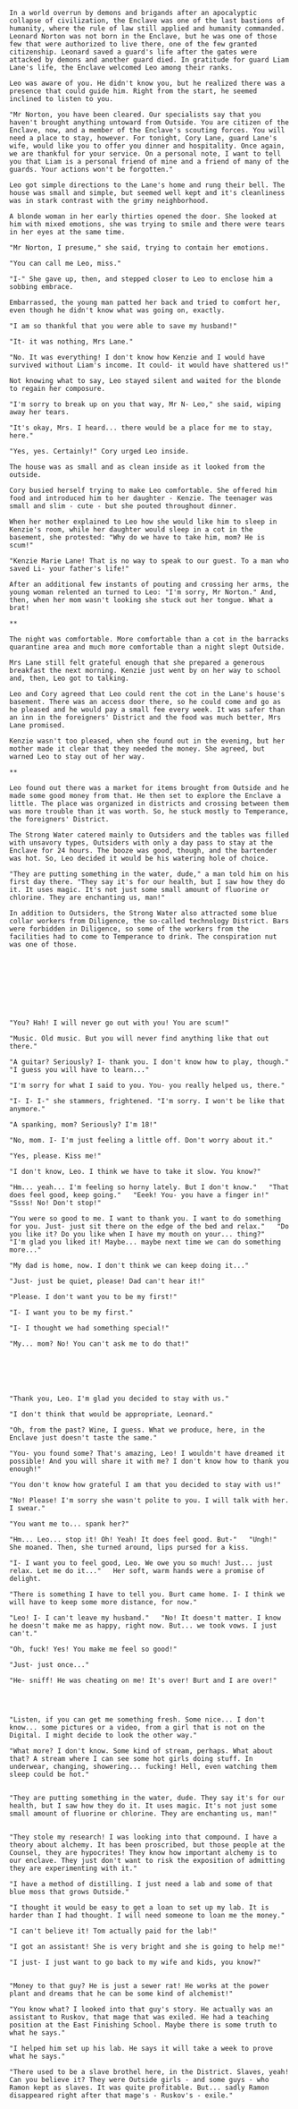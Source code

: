     In a world overrun by demons and brigands after an apocalyptic collapse of civilization, the Enclave was one of the last bastions of humanity, where the rule of law still applied and humanity commanded. Leonard Norton was not born in the Enclave, but he was one of those few that were authorized to live there, one of the few granted citizenship. Leonard saved a guard's life after the gates were attacked by demons and another guard died. In gratitude for guard Liam Lane's life, the Enclave welcomed Leo among their ranks.

    Leo was aware of you. He didn't know you, but he realized there was a presence that could guide him. Right from the start, he seemed inclined to listen to you.
    
    "Mr Norton, you have been cleared. Our specialists say that you haven't brought anything untoward from Outside. You are citizen of the Enclave, now, and a member of the Enclave's scouting forces. You will need a place to stay, however. For tonight, Cory Lane, guard Lane's wife, would like you to offer you dinner and hospitality. Once again, we are thankful for your service. On a personal note, I want to tell you that Liam is a personal friend of mine and a friend of many of the guards. Your actions won't be forgotten."
    
    Leo got simple directions to the Lane's home and rung their bell. The house was small and simple, but seemed well kept and it's cleanliness was in stark contrast with the grimy neighborhood.
    
    A blonde woman in her early thirties opened the door. She looked at him with mixed emotions, she was trying to smile and there were tears in her eyes at the same time.
    
    "Mr Norton, I presume," she said, trying to contain her emotions.
    
    "You can call me Leo, miss."
    
    "I-" She gave up, then, and stepped closer to Leo to enclose him a sobbing embrace.
    
    Embarrassed, the young man patted her back and tried to comfort her, even though he didn't know what was going on, exactly.
    
    "I am so thankful that you were able to save my husband!"
    
    "It- it was nothing, Mrs Lane."
    
    "No. It was everything! I don't know how Kenzie and I would have survived without Liam's income. It could- it would have shattered us!"
    
    Not knowing what to say, Leo stayed silent and waited for the blonde to regain her composure.
    
    "I'm sorry to break up on you that way, Mr N- Leo," she said, wiping away her tears.
    
    "It's okay, Mrs. I heard... there would be a place for me to stay, here."
    
    "Yes, yes. Certainly!" Cory urged Leo inside.
    
    The house was as small and as clean inside as it looked from the outside.
    
    Cory busied herself trying to make Leo comfortable. She offered him food and introduced him to her daughter - Kenzie. The teenager was small and slim - cute - but she pouted throughout dinner.
    
    When her mother explained to Leo how she would like him to sleep in Kenzie's room, while her daughter would sleep in a cot in the basement, she protested: "Why do we have to take him, mom? He is scum!"
    
    "Kenzie Marie Lane! That is no way to speak to our guest. To a man who saved Li- your father's life!"
    
    After an additional few instants of pouting and crossing her arms, the young woman relented an turned to Leo: "I'm sorry, Mr Norton." And, then, when her mom wasn't looking she stuck out her tongue. What a brat!
    
    **
    
    The night was comfortable. More comfortable than a cot in the barracks quarantine area and much more comfortable than a night slept Outside.
    
    Mrs Lane still felt grateful enough that she prepared a generous breakfast the next morning. Kenzie just went by on her way to school and, then, Leo got to talking.
    
    Leo and Cory agreed that Leo could rent the cot in the Lane's house's basement. There was an access door there, so he could come and go as he pleased and he would pay a small fee every week. It was safer than an inn in the foreigners' District and the food was much better, Mrs Lane promised.
    
    Kenzie wasn't too pleased, when she found out in the evening, but her mother made it clear that they needed the money. She agreed, but warned Leo to stay out of her way.
    
    **
    
    Leo found out there was a market for items brought from Outside and he made some good money from that. He then set to explore the Enclave a little. The place was organized in districts and crossing between them was more trouble than it was worth. So, he stuck mostly to Temperance, the foreigners' District.
    
    The Strong Water catered mainly to Outsiders and the tables was filled with unsavory types, Outsiders with only a day pass to stay at the Enclave for 24 hours. The booze was good, though, and the bartender was hot. So, Leo decided it would be his watering hole of choice.
    
    "They are putting something in the water, dude," a man told him on his first day there. "They say it's for our health, but I saw how they do it. It uses magic. It's not just some small amount of fluorine or chlorine. They are enchanting us, man!"
    
    In addition to Outsiders, the Strong Water also attracted some blue collar workers from Diligence, the so-called technology District. Bars were forbidden in Diligence, so some of the workers from the facilities had to come to Temperance to drink. The conspiration nut was one of those.
    
    
    
    
    




    "You? Hah! I will never go out with you! You are scum!"
    
    "Music. Old music. But you will never find anything like that out there."
    
    "A guitar? Seriously? I- thank you. I don't know how to play, though."   "I guess you will have to learn..."
    
    "I'm sorry for what I said to you. You- you really helped us, there."
    
    "I- I- I-" she stammers, frightened. "I'm sorry. I won't be like that anymore."
    
    "A spanking, mom? Seriously? I'm 18!"
    
    "No, mom. I- I'm just feeling a little off. Don't worry about it."
    
    "Yes, please. Kiss me!"
    
    "I don't know, Leo. I think we have to take it slow. You know?"
    
    "Hm... yeah... I'm feeling so horny lately. But I don't know."   "That does feel good, keep going."   "Eeek! You- you have a finger in!"   "Ssss! No! Don't stop!"
    
    "You were so good to me. I want to thank you. I want to do something for you. Just- just sit there on the edge of the bed and relax."   "Do you like it? Do you like when I have my mouth on your... thing?"   "I'm glad you liked it! Maybe... maybe next time we can do something more..."
    
    "My dad is home, now. I don't think we can keep doing it..."
    
    "Just- just be quiet, please! Dad can't hear it!"
    
    "Please. I don't want you to be my first!"
    
    "I- I want you to be my first."
    
    "I- I thought we had something special!"
    
    "My... mom? No! You can't ask me to do that!"
    
    




    "Thank you, Leo. I'm glad you decided to stay with us."
    
    "I don't think that would be appropriate, Leonard."
    
    "Oh, from the past? Wine, I guess. What we produce, here, in the Enclave just doesn't taste the same."
    
    "You- you found some? That's amazing, Leo! I wouldn't have dreamed it possible! And you will share it with me? I don't know how to thank you enough!"
    
    "You don't know how grateful I am that you decided to stay with us!"
    
    "No! Please! I'm sorry she wasn't polite to you. I will talk with her. I swear."
    
    "You want me to... spank her?"
    
    "Hm... Leo... stop it! Oh! Yeah! It does feel good. But-"   "Ungh!" She moaned. Then, she turned around, lips pursed for a kiss.
    
    "I- I want you to feel good, Leo. We owe you so much! Just... just relax. Let me do it..."   Her soft, warm hands were a promise of delight.
    
    "There is something I have to tell you. Burt came home. I- I think we will have to keep some more distance, for now."
    
    "Leo! I- I can't leave my husband."   "No! It doesn't matter. I know he doesn't make me as happy, right now. But... we took vows. I just can't."
    
    "Oh, fuck! Yes! You make me feel so good!"
    
    "Just- just once..."
    
    "He- sniff! He was cheating on me! It's over! Burt and I are over!"




    "Listen, if you can get me something fresh. Some nice... I don't know... some pictures or a video, from a girl that is not on the Digital. I might decide to look the other way."
    
    "What more? I don't know. Some kind of stream, perhaps. What about that? A stream where I can see some hot girls doing stuff. In underwear, changing, showering... fucking! Hell, even watching them sleep could be hot."


    "They are putting something in the water, dude. They say it's for our health, but I saw how they do it. It uses magic. It's not just some small amount of fluorine or chlorine. They are enchanting us, man!"


    "They stole my research! I was looking into that compound. I have a theory about alchemy. It has been proscribed, but those people at the Counsel, they are hypocrites! They know how important alchemy is to our enclave. They just don't want to risk the exposition of admitting they are experimenting with it."

    "I have a method of distilling. I just need a lab and some of that blue moss that grows Outside."

    "I thought it would be easy to get a loan to set up my lab. It is harder than I had thought. I will need someone to loan me the money."

    "I can't believe it! Tom actually paid for the lab!"

    "I got an assistant! She is very bright and she is going to help me!"

    "I just- I just want to go back to my wife and kids, you know?"


    "Money to that guy? He is just a sewer rat! He works at the power plant and dreams that he can be some kind of alchemist!"

    "You know what? I looked into that guy's story. He actually was an assistant to Ruskov, that mage that was exiled. He had a teaching position at the East Finishing School. Maybe there is some truth to what he says."

    "I helped him set up his lab. He says it will take a week to prove what he says."
    
    "There used to be a slave brothel here, in the District. Slaves, yeah! Can you believe it? They were Outside girls - and some guys - who Ramon kept as slaves. It was quite profitable. But... sadly Ramon disappeared right after that mage's - Ruskov's - exile."
    
    